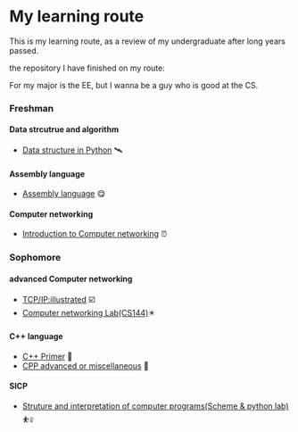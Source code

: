 # My learning route
This is my learning route, as a review of my undergraduate after long years passed.

the repository I have finished on my route:

For my major is the EE, but I wanna be a guy who is good at the CS.



### Freshman

#### Data strcutrue and algorithm

- [Data structure in Python](https://github.com/Shinehale/Data-structure-in-Python) :artificial_satellite:

#### Assembly language

- [Assembly language](https://github.com/Shinehale/Assembly-language) :yum:

#### Computer networking

- [Introduction to Computer networking](https://github.com/Shinehale/Computer-networking) :alarm_clock:

### Sophomore

#### advanced Computer networking 

- [TCP/IP:illustrated](https://github.com/Shinehale/TCP-IP-illustrated-volumn-1-protocols) :ballot_box_with_check:
- [Computer networking Lab(CS144)](https://github.com/Shinehale/computer-networking-Lab):eight_pointed_black_star:

#### C++ language

- [C++ Primer](https://github.com/Shinehale/CPP-primer) :clinking_glasses:
- [CPP advanced or miscellaneous](https://github.com/Shinehale/Cpp-advanced) :card_index:

#### SICP

- [Struture and interpretation of computer programs(Scheme & python lab)](https://github.com/Shinehale/SICP) :basketball_woman:
